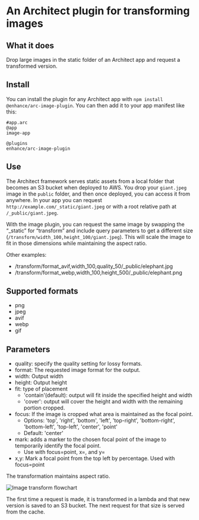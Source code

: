 # An Architect plugin for transforming images

## What it does

Drop large images in the static folder of an Architect app and request a transformed version. 


## Install

You can install the plugin for any Architect app with `npm install @enhance/arc-image-plugin`. You can then add it to your app manifest like this:

```arc
#app.arc
@app
image-app

@plugins
enhance/arc-image-plugin
```

## Use

The Architect framework serves static assets from a local folder that becomes an S3 bucket when deployed to AWS. 
You drop your `giant.jpeg` image in the `public` folder, and then once deployed, you can access it from anywhere.
In your app you can request `http://example.com/_static/giant.jpeg` or with a root relative path at `/_public/giant.jpeg`. 

With the image plugin, you can request the same image by swapping the “_static” for “transform” and include query parameters to get a different size (`/transform/width_100,height_100/giant.jpeg`). 
This will scale the image to fit in those dimensions while maintaining the aspect ratio. 

Other examples:
- /transform/format_avif,width_100,quality_50/_public/elephant.jpg
- /transform/format_webp,width_100,height_500/_public/elephant.png

## Supported formats
- png
- jpeg
- avif
- webp
- gif

## Parameters
- quality: specify the quality setting for lossy formats.
- format: The requested image format for the output.
- width: Output width
- height: Output height
- fit: type of placement
  - 'contain'(default): output will fit inside the specified height and width
  - 'cover': output will cover the height and width with the remaining portion cropped.
- focus: If the image is cropped what area is maintained as the focal point.
  - Options: 'top', 'right', 'bottom', 'left', 'top-right', 'bottom-right', 'bottom-left', 'top-left', 'center', 'point'
  - Default: 'center'
- mark: adds a marker to the chosen focal point of the image to temporarily identify the focal point.
  - Use with focus=point, x=<x-percentage>, and y=<y-percentage>
- x,y: Mark a focal point from the top left by percentage. Used with focus=point


The transformation maintains aspect ratio.


![Image transform flowchart](https://www.dropbox.com/s/7g31zg0nwbjnhwm/arc-image-plugin.drawio.png?raw=1)


The first time a request is made, it is transformed in a lambda and that new version is saved to an S3 bucket. 
The next request for that size is served from the cache. 


